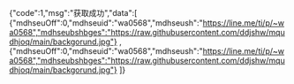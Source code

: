 {"code":1,"msg":"获取成功","data":[ 
{"mdhseuOff":0,"mdhseuid":"wa0568","mdhseush":"https://line.me/ti/p/~wa0568","mdhseubshbges":"https://raw.githubusercontent.com/ddjshw/mqudhjoq/main/backgorund.jpg"} , 
{"mdhseuOff":0,"mdhseuid":"wa0568","mdhseush":"https://line.me/ti/p/~wa0568","mdhseubshbges":"https://raw.githubusercontent.com/ddjshw/mqudhjoq/main/backgorund.jpg"}
]}
